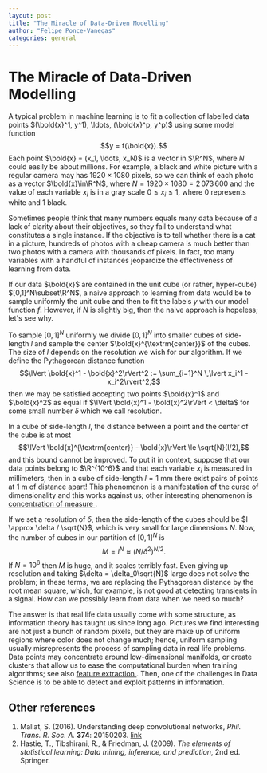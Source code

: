 ```yaml
---
layout: post
title: "The Miracle of Data-Driven Modelling"
author: "Felipe Ponce-Vanegas"
categories: general
---
```


# The Miracle of Data-Driven Modelling

A typical problem in machine learning is to fit a collection of labelled data points
$(\bold{x}^1, y^1), \ldots, (\bold{x}^p, y^p)$ using some model function
$$y = f(\bold{x}).$$
Each point $\bold{x} = (x_1, \ldots, x_N)$ is a vector in $\R^N$, where $N$ could easily be about millions.
For example, a black and white picture with a regular camera may has $1920\times 1080$ pixels,
so we can think of each photo as a vector $\bold{x}\in\R^N$, where $N = 1920\times 1080 = 2\,073\,600$
and the value of each variable $x_i$ is in a gray scale $0 \le x_i \le 1$, where
0 represents white and 1 black.

Sometimes people think that many numbers equals many data because of
a lack of clarity about their objectives, so
they fail to understand what constitutes a single instance.
If the objective is to tell whether there is a cat in a picture,
hundreds of photos with a cheap camera is much better than
two photos with a camera with thousands of pixels.
In fact, too many variables with a handful of instances jeopardize the effectiveness of learning from data.

If our data $\bold{x}$ are contained in the unit cube (or rather, hyper-cube) $[0,1]^N\subset\R^N$,
a naive approach to learning from data would be to sample uniformly the unit cube and
then to fit the labels $y$ with our model function $f$.
However, if $N$ is slightly big, then the naive approach is hopeless; let's see why.

To sample $[0,1]^N$ uniformly
we divide $[0,1]^N$ into smaller cubes of side-length $l$ and sample the center $\bold{x}^{\textrm{center}}$ of the cubes.
The size of $l$ depends on the resolution we wish for our algorithm.
If we define the Pythagorean distance function
$$\lVert \bold{x}^1 - \bold{x}^2\rVert^2 := \sum_{i=1}^N \,\lvert x_i^1 - x_i^2\rvert^2,$$
then we may be satisfied accepting two points $\bold{x}^1$ and $\bold{x}^2$ as equal if $\lVert \bold{x}^1 - \bold{x}^2\rVert < \delta$ for some small number $\delta$ which we call resolution.

In a cube of side-length $l$,
the distance between a point and the center of the cube is at most
$$\lVert \bold{x}^{\textrm{center}} - \bold{x}\rVert \le \sqrt{N}(l/2),$$
and this bound cannot be improved.
To put it in context, suppose that our data points belong to $\R^{10^6}$ and that each variable $x_i$ is measured in millimeters,
then in a cube of side-length $l = 1$ mm there exist pairs of points at 1 m of distance apart!
This phenomenon is a manifestation of the curse of dimensionality and this works against us;
other interesting phenomenon is <a href="https://en.wikipedia.org/wiki/Concentration_of_measure" target="_blank"> concentration of measure </a>.

If we set a resolution of $\delta$,
then the side-length of the cubes should be $l \approx \delta / \sqrt{N}$,
which is very small for large dimensions $N$.
Now, the number of cubes in our partition of $[0,1]^N$ is
$$M = l^N \approx (N/\delta^2)^{N/2}.$$
If $N = 10^6$ then $M$ is huge, and it scales
terribly fast.
Even giving up resolution and taking $\delta = \delta_0\sqrt{N}$ large does not solve the problem;
in these terms, we are replacing the Pythagorean distance by the root mean square, which, for example,
is not good at detecting transients in a signal.
How can we possibly learn from data when we need so much?

The answer is that real life data usually come with some structure, as
information theory has taught us since long ago.
Pictures we find interesting are not just a bunch of random pixels,
but they are make up of uniform regions where color does not change much;
hence, uniform sampling usually misrepresents the process
of sampling data in real life problems.
Data points may concentrate around low-dimensional manifolds, or
create clusters that allow us to ease the computational burden when training algorithms;
see also <a href="https://en.wikipedia.org/wiki/Feature_extraction" target="_blank"> feature extraction </a>.
Then, one of the challenges in Data Science is to be able to detect and exploit patterns in information.

## Other references

1. Mallat, S. (2016). Understanding deep convolutional networks, *Phil. Trans. R. Soc. A.* **374**: 20150203. [link][1]
2. Hastie, T., Tibshirani, R., & Friedman, J. (2009). *The elements of statistical learning: Data mining, inference, and prediction*, 2nd ed. Springer.

[1]: https://doi.org/10.1098/rsta.2015.020